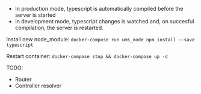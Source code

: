 - In production mode, typescript is automatically compiled before the server is started
- In development mode, typescript changes is watched and, on succesful compilation, the server is restarted.

Install new node_module:
`docker-compose run ums_node npm install --save typescript`

Restart container:
`docker-compose stop && docker-compose up -d`

TODO: 
- Router
- Controller resolver


